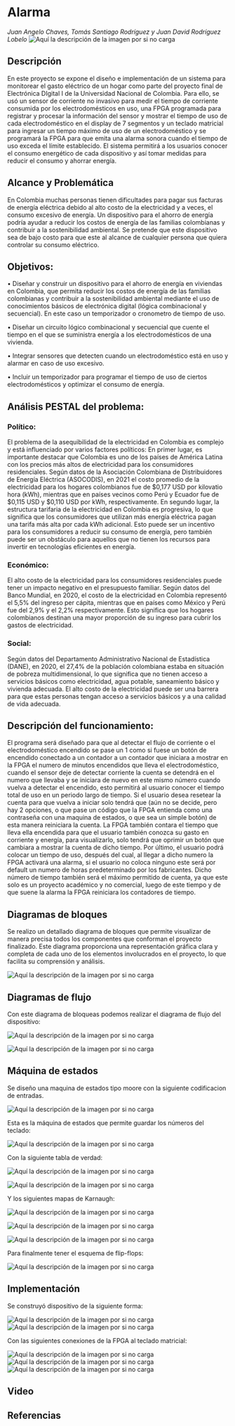 
# Alarma 
_Juan Angelo Chaves, Tomás Santiago Rodríguez y Juan David Rodríguez Lobelo_
![Aquí la descripción de la imagen por si no carga](https://raw.githubusercontent.com/jurodriguezlo/Proyecto-Final-Electr-nica-Digital/master/Imágenes/EscudoUNAL1.jpg)
## Descripción
En este proyecto se expone el diseño e implementación de un sistema para monitorear el gasto eléctrico de un hogar como parte del proyecto final de Electrónica DIgital I de la Universidad Nacional de Colombia. Para ello, se usó un sensor de corriente no invasivo para medir el tiempo de corriente consumida por los electrodomésticos en uso, una  FPGA programada para registrar y procesar la información del sensor y mostrar el tiempo de uso de cada electrodoméstico en el display de 7 segmentos y un teclado matricial para ingresar un tiempo máximo de uso de un electrodoméstico y se programará la FPGA para que emita una alarma sonora cuando el tiempo de uso exceda el límite establecido.
El sistema permitirá a los usuarios conocer el consumo energético de cada dispositivo y así tomar medidas para reducir el consumo y ahorrar energía. 
## Alcance y Problemática
En Colombia muchas personas tienen dificultades para pagar sus facturas de energía eléctrica debido al alto costo de la electricidad y a veces, el consumo excesivo de energía. Un dispositivo para el ahorro de energía podría ayudar a reducir los costos de energía de las familias colombianas y contribuir a la sostenibilidad ambiental. Se pretende que este dispositivo sea de bajo costo para que este al alcance de cualquier persona que quiera controlar su consumo eléctrico.
## Objetivos:  
•	Diseñar y construir un dispositivo para el ahorro de energía en viviendas en Colombia, que permita reducir los costos de energía de las familias colombianas y contribuir a la sostenibilidad ambiental mediante el uso de conocimientos básicos de electrónica digital (lógica combinacional y secuencial). En este caso un temporizador o cronometro de tiempo de uso.  

•	Diseñar un circuito lógico combinacional y secuencial que cuente el tiempo en el que se suministra energía a los electrodomésticos de una vivienda.  

•	Integrar sensores que detecten cuando un electrodoméstico está en uso y alarmar en caso de uso excesivo.  

•	Incluir un temporizador para programar el tiempo de uso de ciertos electrodomésticos y optimizar el consumo de energía.  

## Análisis PESTAL del problema:  
### Político:  
El problema de la asequibilidad de la electricidad en Colombia es complejo y está influenciado por varios factores políticos:
En primer lugar, es importante destacar que Colombia es uno de los países de América Latina con los precios más altos de electricidad para los consumidores residenciales. Según datos de la Asociación Colombiana de Distribuidores de Energía Eléctrica (ASOCODIS), en 2021 el costo promedio de la electricidad para los hogares colombianos fue de $0,177 USD por kilovatio hora (kWh), mientras que en países vecinos como Perú y Ecuador fue de $0,115 USD y $0,110 USD por kWh, respectivamente.
En segundo lugar, la estructura tarifaria de la electricidad en Colombia es progresiva, lo que significa que los consumidores que utilizan más energía eléctrica pagan una tarifa más alta por cada kWh adicional. Esto puede ser un incentivo para los consumidores a reducir su consumo de energía, pero también puede ser un obstáculo para aquellos que no tienen los recursos para invertir en tecnologías eficientes en energía.  

### Económico:  

El alto costo de la electricidad para los consumidores residenciales puede tener un impacto negativo en el presupuesto familiar. Según datos del Banco Mundial, en 2020, el costo de la electricidad en Colombia representó el 5,5% del ingreso per cápita, mientras que en países como México y Perú fue del 2,9% y el 2,2% respectivamente. Esto significa que los hogares colombianos destinan una mayor proporción de su ingreso para cubrir los gastos de electricidad.  

### Social:

Según datos del Departamento Administrativo Nacional de Estadística (DANE), en 2020, el 27,4% de la población colombiana estaba en situación de pobreza multidimensional, lo que significa que no tienen acceso a servicios básicos como electricidad, agua potable, saneamiento básico y vivienda adecuada. El alto costo de la electricidad puede ser una barrera para que estas personas tengan acceso a servicios básicos y a una calidad de vida adecuada.  
## Descripción del funcionamiento:  

El programa será diseñado para que al detectar el flujo de corriente o el electrodoméstico encendido se pase un 1 como si fuese un botón de encendido conectado a un contador a un contador que iniciara a mostrar en la FPGA el numero de minutos encendidos que lleva el electrodoméstico, cuando el sensor deje de detectar corriente la cuenta se detendrá en el numero que llevaba y se iniciara de nuevo en este mismo número cuando vuelva a detectar el encendido, esto permitirá al usuario conocer el tiempo total de uso en un periodo largo de tiempo. Si el usuario desea resetear la cuenta para que vuelva a iniciar solo tendrá que (aún no se decide, pero hay 2 opciones, o que pase un código que la FPGA entienda como una contraseña con una maquina de estados, o que sea un simple botón) de esta manera reiniciara la cuenta. La FPGA también contara el tiempo que lleva ella encendida para que el usuario también conozca su gasto en corriente y energía, para visualizarlo, solo tendrá que oprimir un botón que cambiara a mostrar la cuenta de dicho tiempo. Por último, el usuario podrá colocar un tiempo de uso, después del cual, al llegar a dicho numero la FPGA activará una alarma, si el usuario no coloca ninguno este será por default un numero de horas predeterminado por los fabricantes. Dicho número de tiempo también será el máximo permitido de cuenta, ya que este solo es un proyecto académico y no comercial, luego de este tiempo y de que suene la alarma la FPGA reiniciara los contadores de tiempo.
## Diagramas de bloques  

Se realizo un detallado diagrama de bloques que permite visualizar de manera precisa todos los componentes que conforman el proyecto finalizado. Este diagrama proporciona una representación gráfica clara y completa de cada uno de los elementos involucrados en el proyecto, lo que facilita su comprensión y análisis.


![Aquí la descripción de la imagen por si no carga](https://raw.githubusercontent.com/jurodriguezlo/Proyecto-Final-Electr-nica-Digital/master/Imágenes/Esq1x.jpg)

## Diagramas de flujo 

Con este diagrama de bloqueas podemos realizar el diagrama de flujo del dispositivo:  

![Aquí la descripción de la imagen por si no carga](https://raw.githubusercontent.com/jurodriguezlo/Proyecto-Final-Electr-nica-Digital/master/Imágenes/ASMR1x.jpg)  

![Aquí la descripción de la imagen por si no carga](https://raw.githubusercontent.com/jurodriguezlo/Proyecto-Final-Electr-nica-Digital/master/Imágenes/ASMR2x.jpg)  

## Máquina de estados  

 Se diseño una maquina de estados tipo moore con la siguiente codificacion de entradas.  

 ![Aquí la descripción de la imagen por si no carga](https://raw.githubusercontent.com/jurodriguezlo/Proyecto-Final-Electr-nica-Digital/master/Imágenes/Codx.jpg)  

 
Esta es la máquina de estados que permite guardar los números del teclado:  

![Aquí la descripción de la imagen por si no carga](https://raw.githubusercontent.com/jurodriguezlo/Proyecto-Final-Electr-nica-Digital/master/Imágenes/Estados1x.jpg)  

Con la siguiente tabla de verdad:  

![Aquí la descripción de la imagen por si no carga](https://raw.githubusercontent.com/jurodriguezlo/Proyecto-Final-Electr-nica-Digital/master/Imágenes/Tabla1.jpg)  

![Aquí la descripción de la imagen por si no carga](https://raw.githubusercontent.com/jurodriguezlo/Proyecto-Final-Electr-nica-Digital/master/Imágenes/Tabla2x.jpg) 

Y los siguientes mapas de Karnaugh: 

![Aquí la descripción de la imagen por si no carga](https://raw.githubusercontent.com/jurodriguezlo/Proyecto-Final-Electr-nica-Digital/master/Imágenes/Kar1.jpeg)  

![Aquí la descripción de la imagen por si no carga](https://raw.githubusercontent.com/jurodriguezlo/Proyecto-Final-Electr-nica-Digital/master/Imágenes/Kar2.jpeg)  

![Aquí la descripción de la imagen por si no carga](https://raw.githubusercontent.com/jurodriguezlo/Proyecto-Final-Electr-nica-Digital/master/Imágenes/Kar3.jpeg)  

Para finalmente tener el esquema de flip-flops:  

![Aquí la descripción de la imagen por si no carga](https://raw.githubusercontent.com/jurodriguezlo/Proyecto-Final-Electr-nica-Digital/master/Imágenes/Flipx.jpg) 


## Implementación  
Se construyó dispositivo de la siguiente forma:  

![Aquí la descripción de la imagen por si no carga](https://raw.githubusercontent.com/jurodriguezlo/Proyecto-Final-Electr-nica-Digital/master/Imágenes/FotoFPGAx.jpg)  
![Aquí la descripción de la imagen por si no carga](https://raw.githubusercontent.com/jurodriguezlo/Proyecto-Final-Electr-nica-Digital/master/Imágenes/Foto_Teclado_Matricialx.jpg)  

Con las siguientes conexiones de la FPGA al teclado matricial:  

![Aquí la descripción de la imagen por si no carga](https://raw.githubusercontent.com/jurodriguezlo/Proyecto-Final-Electr-nica-Digital/master/Imágenes/Conexiones_Teclado_1x.jpg)
![Aquí la descripción de la imagen por si no carga](https://raw.githubusercontent.com/jurodriguezlo/Proyecto-Final-Electr-nica-Digital/master/Imágenes/Conexiones_Teclado_2x.jpg)
![Aquí la descripción de la imagen por si no carga](https://raw.githubusercontent.com/jurodriguezlo/Proyecto-Final-Electr-nica-Digital/master/Imágenes/Conexiones_Teclado_3x.jpg)
## Video
## Referencias













